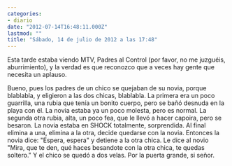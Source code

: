 ```yaml
---
categories:
- diario
date: "2012-07-14T16:48:11.000Z"
lastmod: ""
title: "Sábado, 14 de julio de 2012 a las 17:48"
---
```


Esta tarde estaba viendo MTV, Padres al Control (por favor, no me juzguéis, aburrimiento), y la verdad es que reconozco que a veces hay gente que necesita un aplauso.

Bueno, pues los padres de un chico se quejaban de su novia, porque blablabla, y eligieron a las dos chicas, blablabla.
La primera era un poco guarrilla, una rubia que tení­a un bonito cuerpo, pero se bañó desnuda en la playa con él. La novia estaba ya un poco molesta, pero es normal.
La segunda otra rubia, alta, un poco fea, que le llevó a hacer capoira, pero se besaron. La novia estaba en SHOCK totalmente, sorprendida.
Al final elimina a una, elimina a la otra, decide quedarse con la novia.
Entonces la novia dice: "Espera, espera" y detiene a la otra chica. Le dice al novio "Mira, que te den, qué haces besandote con la otra chica, te quedas soltero." Y el chico se quedó a dos velas.
Por la puerta grande, si señor.